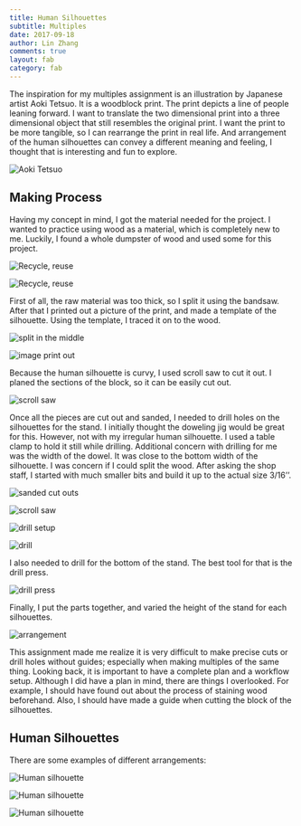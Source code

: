 ```yaml
---
title: Human Silhouettes
subtitle: Multiples
date: 2017-09-18
author: Lin Zhang
comments: true
layout: fab
category: fab
---
```


The inspiration for my multiples assignment is an illustration by Japanese artist Aoki Tetsuo. It is a woodblock print. The print depicts a line of people leaning forward. I want to translate the two dimensional print into a three dimensional object that still resembles the original print. I want the print to be more tangible, so I can rearrange the print in real life. And arrangement of the human silhouettes can convey a different meaning and feeling, I thought that is interesting and fun to explore.

![ Aoki Tetsuo](http://4.bp.blogspot.com/-b0IEYDU1S_U/TWBtvegSsaI/AAAAAAAAFF8/W2DOBM3yZU8/s1600/iiiinspired+_+Jennifer+Warburton+flickr+_+AOKI+Tetsuo+2005+People+IMG_4587.jpg)

## Making Process

Having my concept in mind, I got the material needed for the project. I wanted to practice using wood as a material, which is completely new to me. Luckily, I found a whole dumpster of wood and used some for this project.

![Recycle, reuse](https://github.com/linzhangcs/linzhangcs.github.io/blob/master/img/human/IMG_3617.JPG?raw=true)

![Recycle, reuse](https://media.giphy.com/media/3o7TKwxYkeW0ZvTqsU/giphy.gif)

First of all, the raw material was too thick, so I split it using the bandsaw. After that I printed out a picture of the print, and made a template of the silhouette. Using the template, I traced it on to the wood.

![split in the middle](https://github.com/linzhangcs/linzhangcs.github.io/blob/master/img/human/IMG_3635.JPG?raw=true)

![image print out ](https://github.com/linzhangcs/linzhangcs.github.io/blob/master/img/human/IMG_3632.JPG?raw=true)

Because the human silhouette is curvy, I used scroll saw to cut it out. I planed the sections of the block, so it can be easily cut out.

![scroll saw](https://github.com/linzhangcs/linzhangcs.github.io/blob/master/img/human/IMG_3644.JPG?raw=true)

Once all the pieces are cut out and sanded, I needed to drill holes on the silhouettes for the stand. I initially thought the doweling jig would be great for this. However, not with my irregular human silhouette. I used a table clamp to hold it still while drilling. Additional concern with drilling for me was the width of the dowel. It was close to the bottom width of the silhouette. I was concern if I could split the wood. After asking the shop staff, I started with much smaller bits and build it up to the actual size 3/16’’.

![sanded cut outs](https://github.com/linzhangcs/linzhangcs.github.io/blob/master/img/human/IMG_3647.JPG?raw=true)

![scroll saw](https://github.com/linzhangcs/linzhangcs.github.io/blob/master/img/human/IMG_3653.JPG?raw=true)

![drill setup](https://github.com/linzhangcs/linzhangcs.github.io/blob/master/img/human/IMG_3665%202.JPG?raw=true)

![drill](https://github.com/linzhangcs/linzhangcs.github.io/blob/master/img/human/IMG_3663.JPG?raw=true)

I also needed to drill for the bottom of the stand. The best tool for that is the drill press.

![drill press](https://github.com/linzhangcs/linzhangcs.github.io/blob/master/img/human/IMG_3671.JPG?raw=true)

Finally, I put the parts together, and varied the height of the stand for each silhouettes.

![arrangement ](https://github.com/linzhangcs/linzhangcs.github.io/blob/master/img/human/IMG_3677.JPG?raw=true)

This assignment made me realize it is very difficult to make precise cuts or drill holes without guides; especially when making multiples of the same thing. Looking back, it is important to have a complete plan and a workflow setup. Although I did have a plan in mind, there are things I overlooked. For example, I should have found out about the process of staining wood beforehand. Also, I should have made a guide when cutting the block of the silhouettes.

## Human Silhouettes

There are some examples of different arrangements:

![Human silhouette](https://j.gifs.com/0gvLQG.gif)

![Human silhouette](https://j.gifs.com/Q1Z79M.gif)

![Human silhouette](https://j.gifs.com/76NXQ8.gif)
